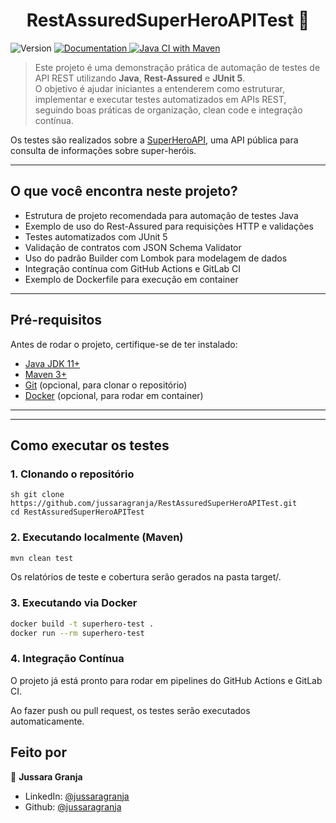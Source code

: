 <h1 align="center">RestAssuredSuperHeroAPITest 👋</h1>
<p>
  <img alt="Version" src="https://img.shields.io/badge/version-2.0.0-blue.svg?cacheSeconds=2592000" />
  <a href="https://superheroapi.com/" target="_blank">
    <img alt="Documentation" src="https://img.shields.io/badge/documentation-yes-brightgreen.svg" />
  </a>
  <a href="https://github.com/jussaragranja/RestAssuredSuperHeroAPITest/actions" target="_blank">
    <img alt="Java CI with Maven" src="https://github.com/jussaragranja/RestAssuredSuperHeroAPITest/actions/workflows/ci.yml/badge.svg" />
  </a>
</p>

> Este projeto é uma demonstração prática de automação de testes de API REST utilizando **Java**, **Rest-Assured** e **JUnit 5**.  
O objetivo é ajudar iniciantes a entenderem como estruturar, implementar e executar testes automatizados em APIs REST, seguindo boas práticas de organização, clean code e integração contínua.

Os testes são realizados sobre a [SuperHeroAPI](https://superheroapi.com/), uma API pública para consulta de informações sobre super-heróis.

---

## O que você encontra neste projeto?

- Estrutura de projeto recomendada para automação de testes Java
- Exemplo de uso do Rest-Assured para requisições HTTP e validações
- Testes automatizados com JUnit 5
- Validação de contratos com JSON Schema Validator
- Uso do padrão Builder com Lombok para modelagem de dados
- Integração contínua com GitHub Actions e GitLab CI
- Exemplo de Dockerfile para execução em container

---

## Pré-requisitos

Antes de rodar o projeto, certifique-se de ter instalado:

- [Java JDK 11+](https://adoptium.net/)
- [Maven 3+](https://maven.apache.org/)
- [Git](https://git-scm.com/) (opcional, para clonar o repositório)
- [Docker](https://www.docker.com/) (opcional, para rodar em container)

---

---

## Como executar os testes

### 1. Clonando o repositório

```
sh git clone https://github.com/jussaragranja/RestAssuredSuperHeroAPITest.git
cd RestAssuredSuperHeroAPITest
```

### 2. Executando localmente (Maven)

```bash
mvn clean test
```

Os relatórios de teste e cobertura serão gerados na pasta target/.


### 3. Executando via Docker

```bash
docker build -t superhero-test .
docker run --rm superhero-test
```

### 4. Integração Contínua

O projeto já está pronto para rodar em pipelines do GitHub Actions e GitLab CI.

Ao fazer push ou pull request, os testes serão executados automaticamente.


## Feito por

👤 **Jussara Granja**

* LinkedIn: [@jussaragranja](https://linkedin.com/in/jussaragranja)
* Github: [@jussaragranja](https://github.com/jussaragranja)
